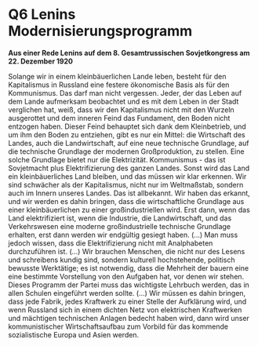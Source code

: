 # Q6 Lenins Modernisierungsprogramm
**Aus einer Rede Lenins auf dem 8. Gesamtrussischen Sovjetkongress am 22. Dezember 1920**

Solange wir in einem kleinbäuerlichen Lande leben, besteht für den Kapitalismus in Russland eine festere ökonomische Basis als für den Kommunismus. Das darf man nicht vergessen. Jeder, der das Leben auf dem Lande aufmerksam beobachtet und es mit dem Leben in der Stadt verglichen hat, weiß, dass wir den Kapitalismus nicht mit den Wurzeln ausgerottet und dem inneren Feind das Fundament, den Boden nicht entzogen haben. Dieser Feind behauptet sich dank dem Kleinbetrieb, und um ihm den Boden zu entziehen, gibt es nur ein Mittel: die Wirtschaft des Landes, auch die Landwirtschaft, auf eine neue technische Grundlage, auf die technische Grundlage der modernen Großproduktion, zu stellen. Eine solche Grundlage bietet nur die Elektrizität. Kommunismus - das ist Sovjetmacht plus Elektrifizierung des ganzen Landes. Sonst wird das Land ein kleinbäuerliches Land bleiben, und das müssen wir klar erkennen. Wir sind schwächer als der Kapitalismus, nicht nur im Weltmaßstab, sondern auch im Innern unseres Landes. Das ist allbekannt. Wir haben das erkannt, und wir werden es dahin bringen, dass die wirtschaftliche Grundlage aus einer kleinbäuerlichen zu einer großindustriellen wird.	Erst dann, wenn das Land elektrifiziert ist, wenn die Industrie, die Landwirtschaft, und das Verkehrswesen eine moderne großindustrielle technische Grundlage erhalten, erst dann werden wir endgültig gesiegt haben.
(...) Man muss jedoch wissen, dass die Elektrifizierung nicht mit Analphabeten durchzuführen ist. (...) Wir brauchen Menschen, die nicht nur des Lesens und schreibens kundig sind, sondern kulturell hochstehende, politisch bewusste Werktätige; es ist notwendig, dass die Mehrheit der bauern eine eine bestimmte Vorstellung von den Aufgaben hat, vor denen wir stehen. Dieses Programm der Partei muss das wichtigste Lehrbuch werden, das in allen Schulen eingeführt werden sollte. (...) Wir müssen es dahin bringen, dass jede Fabrik, jedes Kraftwerk zu einer Stelle der Aufklärung wird, und wenn Russland sich in einem dichten Netz von elektrischen Kraftwerken und mächtigen technischen Anlagen bedecht haben wird, dann wird unser kommunistischer Wirtschaftsaufbau zum Vorbild für das kommende sozialistische Europa und Asien werden.

